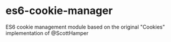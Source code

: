 # es6-cookie-manager
ES6 cookie management module based on the original "Cookies" implementation of @ScottHamper
